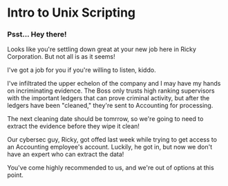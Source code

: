 # Intro to Unix Scripting
### Psst... Hey there!
Looks like you're settling down great at your new job here in Ricky Corporation. But not all is as it seems!

I've got a job for you if you're willing to listen, kiddo.

I've infiltrated the upper echelon of the company and I may have my hands on incriminating evidence.
The Boss only trusts high ranking supervisors with the important ledgers that can prove criminal activity,
but after the ledgers have been "cleaned," they're sent to Accounting for processing.

The next cleaning date should be tomrrow, so we're going to need to extract the evidence before they wipe it clean!

Our cybersec guy, Ricky, got offed last week while trying to get access to an Accounting employee's account. Luckily, he got in, but now we don't have an expert who can extract the data!

You've come highly recommended to us, and we're out of options at this point.
